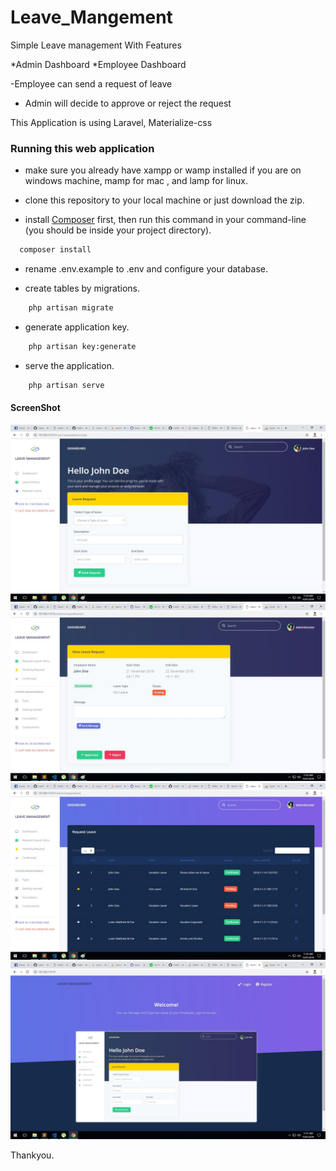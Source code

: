 # Leave_Mangement

Simple Leave management
With Features


*Admin Dashboard
*Employee Dashboard

-Employee can send a request of leave 
- Admin will decide to approve or reject the request



This Application is using Laravel, Materialize-css

### Running this web application

- make sure you already have xampp or wamp installed if you are on windows machine, mamp for mac , and lamp for linux.

- clone this repository to your local machine or just download the zip.

- install [Composer](https://getcomposer.org/download) first, then run this command in your command-line (you should be inside your project directory).

```bash
  composer install
```

- rename .env.example to .env and configure your database.

- create tables by migrations.

```bash
    php artisan migrate
```

- generate application key.

```bash
    php artisan key:generate
```

- serve the application.

```bash
    php artisan serve
```

#### ScreenShot


![screen shot](https://github.com/lukermatthew/Leave_Mangement/blob/master/screenshot/4.jpg)
![screen shot](https://github.com/lukermatthew/Leave_Mangement/blob/master/screenshot/3.jpg)
![screen shot](https://github.com/lukermatthew/Leave_Mangement/blob/master/screenshot/2.jpg)
![screen shot](https://github.com/lukermatthew/Leave_Mangement/blob/master/screenshot/1.jpg)




Thankyou.
